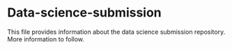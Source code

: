 # Data-science-submission
This file provides information about the data science submission repository. More information to follow.
